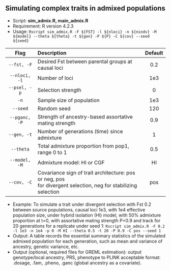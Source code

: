 ## Simulating complex traits in admixed populations
* Script: **sim_admix.R, main_admix.R**
* Requirement: R version 4.2.3
* Usage: ```Rscript sim_admix.R -F ${FST} -l ${nloci} -n ${nindv} -M ${model} --theta ${theta} -t ${gen} -P ${P} -C ${cov} --seed ${seed} ```

| Flag | Description | Default 
| :---: | :---  | :---: |
| `--fst, -F` | Desired Fst between parental groups at causal loci | 0.2 | 
| `--nloci, -l` | Number of loci | 1e3 |
| `--psel, -p` | Selection strength | 0 |
| `-n` | Sample size of population | 1e3 |
| `--seed` | Random seed | 120 |
| `--pganc, -P` | Strength of ancestry-based assortative mating strength | 0.9 |
| `--gen, -t` | Number of generations (time) since admixture | 1 |
| `--theta` | Total admixture proportion from pop1, range 0 to 1 | 0.5 |
| `--model, -M` | Admixture model: HI or CGF  | HI |
| `--cov, -C` | Covariance sign of trait architecture: pos or neg, pos <br />for divergent selection, neg for stabilizing selection | pos |


* Example: To simulate a trait under divergent selection with Fst 0.2 between source populations, causal loci 1e3, with 1e4 effective population size, under hybrid isolation (HI) model, with 50% admixture proportion at t=0, with assortative mating strength P=0.9 and track for 20 generations for a replicate under seed 1: ```Rscript sim_admix.R -F 0.2 -l 1e3 -n 1e4 -p 0 -M HI --theta 0.5 -t 20 -P 0.9 -C pos --seed 1 ```
* Output: A table records the essential summary statistics of the simulated admixed population for each generation, such as mean and variance of ancestry, genetic variance, etc.
* Output (optional, required files for GREML estimation): output genotype/local ancestry, PRS, phenotype to PLINK acceptable format: .dosage, .fam, .pheno, .ganc (global ancestry as a covariate).
